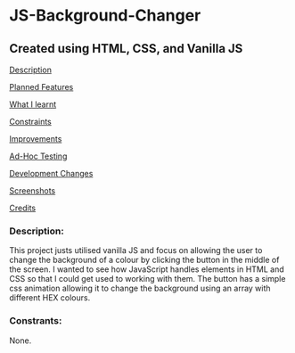 # JS-Background-Changer
## Created using HTML, CSS, and Vanilla JS


[Description](#Description)  
<a name="Description"/>

[Planned Features](#Planned_Features)  
<a name="Planned_Features"/>

[What I learnt](#What_I_Learnt)  
<a name="What_I_Learnt"/>

[Constraints](#Constraints)  
<a name="Constraints"/>

[Improvements](#Improvements)  
<a name="Improvements"/>

[Ad-Hoc Testing](#Ad-Hoc_Testing)  
<a name="Ad-Hoc_Testing"/>

[Development Changes](#Development_Changes)  
<a name="Development_Changes"/>

[Screenshots](#Screenshots)
<a name="Screenshots"/>

[Credits](#Credits)  
<a name="Credits"/>

### Description:
This project justs utilised vanilla JS and focus on allowing the user to change the background of a colour by clicking the button in the middle of the screen. I wanted to see how JavaScript handles elements in HTML and CSS so that I could get used to working with them. The button has a simple css animation allowing it to change the background using an array with different HEX colours.

### Constrants:
None.
